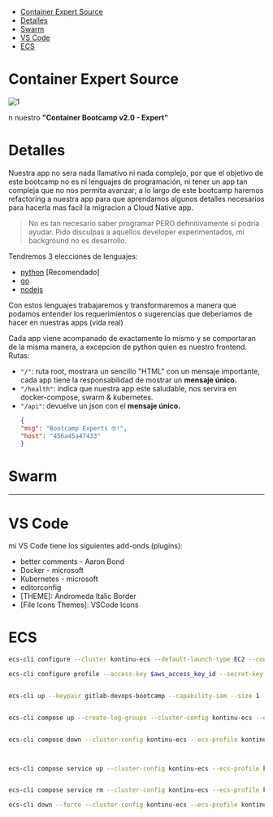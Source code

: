 <!-- TOC -->

- [Container Expert Source](#container-expert-source)
- [Detalles](#detalles)
- [Swarm](#swarm)
- [VS Code](#vs-code)
- [ECS](#ecs)

<!-- /TOC -->

# Container Expert Source
![1](./docs/images/DockerBootcampv2.0-expert.png)

n nuestro **"Container Bootcamp v2.0 - Expert"**


# Detalles

Nuestra app no sera nada llamativo ni nada complejo, por que el objetivo de este bootcamp no es ni lenguajes de programación, ni tener un app tan compleja que no nos permita avanzar; a lo largo de este bootcamp haremos refactoring a nuestra app para que aprendamos algunos detalles necesarios para hacerla mas facil la migracion a Cloud Native app.

> No es tan necesario saber programar PERO definitivamente si podría ayudar.
> Pido disculpas a aquellos developer experimentados, mi background no es desarrollo.

Tendremos 3 elecciones de lenguajes:

- [python](./src/python/app.py) [Recomendado]
- [go](./src/go/main.go)
- [nodejs](./src/nodejs/app.js)

Con estos lenguajes trabajaremos y transformaremos a manera que podamos entender los requerimientos o sugerencias que deberiamos de hacer en nuestras apps (vida real)


Cada app viene acompanado de exactamente lo mismo y se comportaran de la misma manera, a excepcion de python quien es nuestro frontend. Rutas:

- `"/"`: ruta root, mostrara un sencillo "HTML" con un mensaje importante, cada app tiene la responsabilidad de mostrar un **mensaje único.**
- `"/health"`: indica que nuestra app este saludable, nos servira en docker-compose, swarm & kubernetes.
- `"/api"`: devuelve un json con el **mensaje único.**
    ```json
    {
    "msg": "Bootcamp Experts 🤓!",
    "host": "456a45a47433"
    }
    ```


# Swarm

---
# VS Code

mi VS Code tiene los siguientes add-onds (plugins):

- better comments - Aaron Bond
- Docker - microsoft
- Kubernetes - microsoft
- editorconfig
- [THEME]: Andromeda Italic Border
- [File Icons Themes]: VSCode Icons


# ECS

```bash
ecs-cli configure --cluster kontinu-ecs --default-launch-type EC2 --config-name kontinu-ecs --region us-east-2

ecs-cli configure profile --access-key $aws_access_key_id --secret-key $aws_secret_access_key --profile-name kontinu-ecs-profile


ecs-cli up --keypair gitlab-devops-bootcamp --capability-iam --size 1 --instance-type t2.small --cluster-config kontinu-ecs --ecs-profile kontinu-ecs-profile


ecs-cli compose up --create-log-groups --cluster-config kontinu-ecs --ecs-profile kontinu-ecs-profile


ecs-cli compose down --cluster-config kontinu-ecs --ecs-profile kontinu-ecs-profile



ecs-cli compose service up --cluster-config kontinu-ecs --ecs-profile kontinu-ecs-profile


ecs-cli compose service rm --cluster-config kontinu-ecs --ecs-profile kontinu-ecs-profile

ecs-cli down --force --cluster-config kontinu-ecs --ecs-profile kontinu-ecs-profile



```

